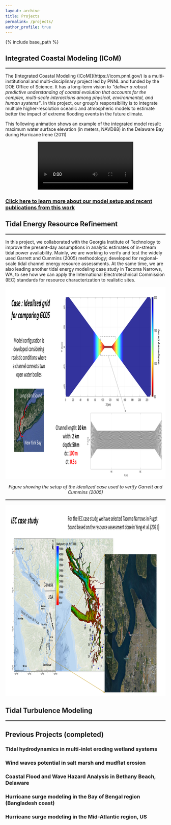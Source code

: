 ```yaml
---
layout: archive
title: Projects
permalink: /projects/
author_profile: true
---
```


{% include base_path %}


## Integrated Coastal Modeling (ICoM)
<hr style="border:1px solid gray">
The [Integrated Coastal Modeling (ICoM)](https://icom.pnnl.gov/) is a multi-institutional and multi-disciplinary project led by PNNL and funded by the DOE Office of Science. It has a long-term vision to <i>"deliver a robust predictive understanding of coastal evolution that accounts for the complex, multi-scale interactions among physical, environmental, and human systems"</i>. In this project, our group's responsibility is to integrate multiple higher-resolution oceanic and atmospheric models to estimate better the impact of extreme flooding events in the future climate.

This following animation shows an example of the integrated model result: maximum water surface elevation (in meters, NAVD88) in the Delaware Bay during Hurricane Irene (2011)

<p align="center">
<video src="/file/FVCOM_Irene_max_surface_large.mp4" controls="controls" style="max-width: 780px;">
</video>
</p>

### [Click here to learn more about our model setup and recent publications from this work](/project_info/ICoM/)   

## Tidal Energy Resource Refinement
<hr style="border:1px solid gray">
In this project, we collaborated with the Georgia Institute of Technology to improve the present-day assumptions in analytic estimates of in-stream tidal power availability. Mainly, we are working to verify and test the widely used Garrett and Cummins (2005) methodology; developed for regional-scale tidal channel energy resource assessments. At the same time, we are also leading another tidal energy modeling case study in Tacoma Narrows, WA, to see how we can apply the International Electrotechnical Commission (IEC) standards for resource characterization to realistic sites.

<p align="center">
  <img width="920" height="600" src="/images/TidalEnergy_gatech1.png">
</p>
<p align="center">
  <em>Figure showing the setup of the idealized case used to verify Garrett and Cummins (2005)</em>
</p>

<hr style="border:0.00025px solid gray">

<p align="center">
  <img width="920" height="600" src="/images/TidalEnergy_CS1.png">
</p>

## Tidal Turbulence Modeling
<hr style="border:1px solid gray">

## Previous Projects (completed)
### Tidal hydrodynamics in multi-inlet eroding wetland systems
### Wind waves potential in salt marsh and mudflat erosion
### Coastal Flood and Wave Hazard Analysis in Bethany Beach, Delaware
### Hurricane surge modeling in the Bay of Bengal region (Bangladesh coast)
### Hurricane surge modeling in the Mid-Atlantic region, US
